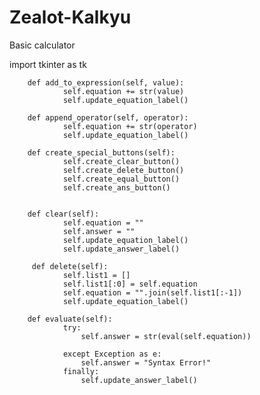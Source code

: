 # Zealot-Kalkyu
Basic calculator 

import tkinter as tk

        def add_to_expression(self, value):
                self.equation += str(value)
                self.update_equation_label()

        def append_operator(self, operator):
                self.equation += str(operator)
                self.update_equation_label()

        def create_special_buttons(self):
                self.create_clear_button()
                self.create_delete_button()
                self.create_equal_button()
                self.create_ans_button()


        def clear(self):
                self.equation = ""
                self.answer = ""
                self.update_equation_label()
                self.update_answer_label()

         def delete(self):
                self.list1 = []
                self.list1[:0] = self.equation
                self.equation = "".join(self.list1[:-1])
                self.update_equation_label()

        def evaluate(self):
                try:
                    self.answer = str(eval(self.equation))

                except Exception as e:
                    self.answer = "Syntax Error!"
                finally:
                    self.update_answer_label()
